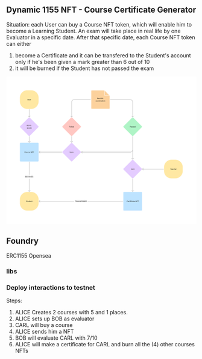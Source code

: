 ## Dynamic 1155 NFT - Course Certificate Generator

Situation: each User can buy a Course NFT token, which will enable him to become a Learning Student. 
An exam will take place in real life by one Evaluator in a specific date.
After that specific date, each Course NFT token can either
1. become a Certificate and it can be transfered to the Student's account only if he's been given a mark greater than 6 out of 10
2. it will be burned if the Student has not passed the exam


![Timelapse](/img/timelapse.png)

## Foundry

ERC1155
Opensea

### libs

### Deploy interactions to testnet

Steps:

1.  ALICE Creates 2 courses with 5 and 1 places.
2.  ALICE sets up BOB as evaluator
3.  CARL will buy a course
4.  ALICE sends him a NFT
5.  BOB will evaluate CARL with 7/10
6.  ALICE will make a certificate for CARL and burn all the (4) other courses NFTs
